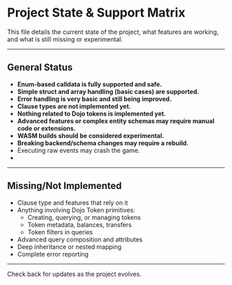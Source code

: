 # Project State & Support Matrix

This file details the current state of the project, what features are working, and what is still missing or experimental.

---

## General Status

- **Enum-based calldata is fully supported and safe.**
- **Simple struct and array handling (basic cases) are supported.**
- **Error handling is very basic and still being improved.**
- **Clause types are not implemented yet.**
- **Nothing related to Dojo tokens is implemented yet.**
- **Advanced features or complex entity schemas may require manual code or extensions.**
- **WASM builds should be considered experimental.**
- **Breaking backend/schema changes may require a rebuild.**
- Executing raw events may crash the game.
- 
---

## Missing/Not Implemented

- Clause type and features that rely on it
- Anything involving Dojo Token primitives:
    - Creating, querying, or managing tokens
    - Token metadata, balances, transfers
    - Token filters in queries
- Advanced query composition and attributes
- Deep inheritance or nested mapping
- Complete error reporting

---

Check back for updates as the project evolves.